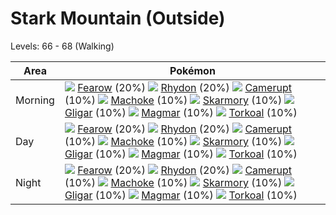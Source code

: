 # Stark Mountain (Outside)
Levels: 66 - 68 (Walking)

Area       | Pokémon
---        | ---
Morning    | ![][022]  [Fearow] (20%) ![][112]  [Rhydon] (20%) ![][323]  [Camerupt] (10%)  ![][067]  [Machoke] (10%) ![][227]  [Skarmory] (10%) ![][207]  [Gligar] (10%)  ![][126]  [Magmar] (10%) ![][324]  [Torkoal] (10%)
Day        | ![][022]  [Fearow] (20%) ![][112]  [Rhydon] (20%) ![][323]  [Camerupt] (10%)  ![][067]  [Machoke] (10%) ![][227]  [Skarmory] (10%) ![][207]  [Gligar] (10%)  ![][126]  [Magmar] (10%) ![][324]  [Torkoal] (10%)
Night      | ![][022]  [Fearow] (20%) ![][112]  [Rhydon] (20%) ![][323]  [Camerupt] (10%)  ![][067]  [Machoke] (10%) ![][227]  [Skarmory] (10%) ![][207]  [Gligar] (10%)  ![][126]  [Magmar] (10%) ![][324]  [Torkoal] (10%)


[Fearow]: /pokemon_changes/022/
[Machoke]: /pokemon_changes/067/
[Rhydon]: /pokemon_changes/112/
[Magmar]: /pokemon_changes/126/
[Gligar]: /pokemon_changes/207/
[Skarmory]: /pokemon_changes/227/
[Camerupt]: /pokemon_changes/323/
[Torkoal]: /pokemon_changes/324/
[022]: /img/pokemon/022.png
[067]: /img/pokemon/067.png
[112]: /img/pokemon/112.png
[126]: /img/pokemon/126.png
[207]: /img/pokemon/207.png
[227]: /img/pokemon/227.png
[323]: /img/pokemon/323.png
[324]: /img/pokemon/324.png
